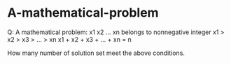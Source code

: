 # A-mathematical-problem
Q: 
  A mathematical problem:
  x1 x2 ... xn belongs to nonnegative integer
  x1 > x2 > x3 > ... > xn
  x1 + x2 + x3 + ... + xn = n
  
  How many number of solution set meet the above conditions.
